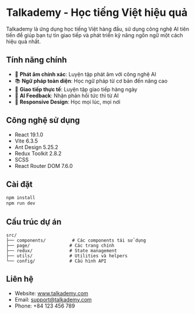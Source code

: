# Talkademy - Học tiếng Việt hiệu quả

Talkademy là ứng dụng học tiếng Việt hàng đầu, sử dụng công nghệ AI tiên tiến để giúp bạn tự tin giao tiếp và phát triển kỹ năng ngôn ngữ một cách hiệu quả nhất.

## Tính năng chính

- 🎯 **Phát âm chính xác**: Luyện tập phát âm với công nghệ AI
- 📚 **Ngữ pháp toàn diện**: Học ngữ pháp từ cơ bản đến nâng cao
- 💬 **Giao tiếp thực tế**: Luyện tập giao tiếp hàng ngày
- 🤖 **AI Feedback**: Nhận phản hồi tức thì từ AI
- 📱 **Responsive Design**: Học mọi lúc, mọi nơi

## Công nghệ sử dụng

- React 19.1.0
- Vite 6.3.5
- Ant Design 5.25.2
- Redux Toolkit 2.8.2
- SCSS
- React Router DOM 7.6.0

## Cài đặt

```bash
npm install
npm run dev
```

## Cấu trúc dự án

```
src/
├── components/          # Các components tái sử dụng
├── page/               # Các trang chính
├── redux/              # State management
├── utils/              # Utilities và helpers
└── config/             # Cấu hình API
```

## Liên hệ

- Website: www.talkademy.com
- Email: support@talkademy.com
- Phone: +84 123 456 789

